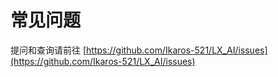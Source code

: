 # 常见问题

提问和查询请前往 [https://github.com/Ikaros-521/LX_AI/issues](https://github.com/Ikaros-521/LX_AI/issues)  